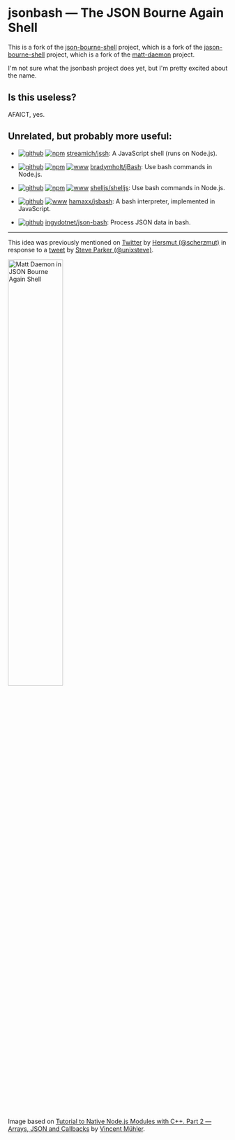 # jsonbash — The JSON Bourne Again Shell

This is a fork of the [json-bourne-shell](https://github.com/Breton/json-bourne-shell) project,
which is a fork of the [jason-bourne-shell](https://github.com/bostonaholic/jason-bourne-shell) project,
which is a fork of the [matt-daemon](https://github.com/searls/matt-daemon) project.

I'm not sure what the jsonbash project does yet, but I'm pretty excited about the name.

## Is this useless?

AFAICT, yes.

## Unrelated, but probably more useful:

- [![github]][streamich/jssh] [![npm]][npmjs/jssh] [streamich/jssh]: A JavaScript shell (runs on Node.js).

- [![github]][bradymholt/jBash] [![npm]][npm/jbash] [![www]][www/jbash] [bradymholt/jBash]: Use bash commands in Node.js.

- [![github]][shelljs/shelljs] [![npm]][npm/shelljs] [![www]][www/shelljs] [shelljs/shelljs]: Use bash commands in Node.js.

- [![github]][hamaxx/jsbash]  [![www]][www/jsbash] [hamaxx/jsbash]: A bash interpreter, implemented in JavaScript.

- [![github]][ingydotnet/json-bash] [ingydotnet/json-bash]: Process JSON data in bash.


[streamich/jssh]: <https://github.com/streamich/jssh> "GitHub: streamich/jssh"
[npmjs/jssh]: <https://www.npmjs.com/package/jssh> "npm: jssh"

[bradymholt/jBash]: <https://github.com/bradymholt/jBash> "GitHub: bradymholt/jBash"
[npm/jbash]: <https://www.npmjs.com/package/jbash> "npm: jbash"
[www/jbash]: <https://www.geekytidbits.com/jbash/> "WWW: jBash"

[shelljs/shelljs]: <https://github.com/shelljs/shelljs> "GitHub: shelljs/shelljs"
[npm/shelljs]: <https://www.npmjs.com/package/shelljs> "npm: shelljs"
[www/shelljs]: <https://documentup.com/shelljs/shelljs> "WWW: shelljs"

[hamaxx/jsbash]: <https://github.com/hamaxx/jsbash> "GitHub: hamaxx/jsbash"
[www/jsbash]: <http://jsbash.hamax.si/> "WWW: jsbash"

[ingydotnet/json-bash]: <https://github.com/ingydotnet/json-bash> "GitHub: ingydotnet/json-bash"

[github]: <https://user-images.githubusercontent.com/30203863/72025642-ae498080-3270-11ea-92e4-ab87507862d6.png> "GitHub"
[npm]: <https://user-images.githubusercontent.com/30203863/72025145-1dbe7080-326f-11ea-90d4-a18ce8941579.png> "npm"
[www]: <https://user-images.githubusercontent.com/30203863/72025848-58290d00-3271-11ea-9b61-be54729b24d4.png> "WWW"

---

This idea was previously mentioned on
[Twitter](<https://twitter.com/scherzmut/status/1033640084426432512?s=20> "Twitter: @schersmut: JSON Bourne Again Shell ... just to give some very wrong ideas here.")
by [Hersmut (@scherzmut)](<https://twitter.com/scherzmut> "Twitter: Herzmut (@scherzmut)")
in response to a
[tweet](<https://twitter.com/unixsteve/status/1033491395607187457?s=20> "Twitter: @unixsteve: Thought this might amuse  @nixcraft")
by [Steve Parker (@unixsteve)](<https://twitter.com/unixsteve> "Twitter: Steve Parker (@unixsteve)").

<img src="https://user-images.githubusercontent.com/30203863/72018999-b00b4800-3260-11ea-810b-5093f745e7ad.png"
     alt="Matt Daemon in JSON Bourne Again Shell"
     title="Matt Daemon in JSON Bourne Again Shell"
     width="50%"
/>

Image based on
[Tutorial to Native Node.js Modules with C++. Part 2 — Arrays, JSON and Callbacks](<https://medium.com/@muehler.v/tutorial-to-node-js-native-c-modules-part-2-arrays-json-and-callbacks-9b81f09874cd> "Medium: Tutorial to Native Node.js Modules with C++. Part 2 — Arrays, JSON and Callbacks")
by [Vincent Mühler](<https://medium.com/@muehler.v> "Medium: Vincent Mühler").
